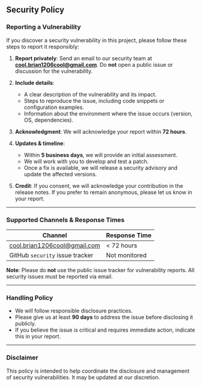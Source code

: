 ## Security Policy


### Reporting a Vulnerability

If you discover a security vulnerability in this project, please follow these steps to report it responsibly:

1. **Report privately**: Send an email to our security team at **[cool.brian1206cool@gmail.com](mailto:cool.brian1206cool@gmail.com)**. Do **not** open a public issue or discussion for the vulnerability.
2. **Include details**:

   * A clear description of the vulnerability and its impact.
   * Steps to reproduce the issue, including code snippets or configuration examples.
   * Information about the environment where the issue occurs (version, OS, dependencies).
3. **Acknowledgment**: We will acknowledge your report within **72 hours**.
4. **Updates & timeline**:

   * Within **5 business days**, we will provide an initial assessment.
   * We will work with you to develop and test a patch.
   * Once a fix is available, we will release a security advisory and update the affected versions.
5. **Credit**: If you consent, we will acknowledge your contribution in the release notes. If you prefer to remain anonymous, please let us know in your report.

---

### Supported Channels & Response Times

| Channel                                             | Response Time |
| --------------------------------------------------- | ------------- |
| [cool.brian1206cool@gmail.com](mailto:cool.brian1206cool@gmail.com) | < 72 hours    |
| GitHub `security` issue tracker                     | Not monitored |

**Note**: Please do **not** use the public issue tracker for vulnerability reports. All security issues must be reported via email.

---

### Handling Policy

* We will follow responsible disclosure practices.
* Please give us at least **90 days** to address the issue before disclosing it publicly.
* If you believe the issue is critical and requires immediate action, indicate this in your report.

---

### Disclaimer

This policy is intended to help coordinate the disclosure and management of security vulnerabilities. It may be updated at our discretion.
